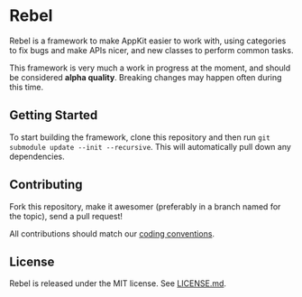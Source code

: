 # Rebel

Rebel is a framework to make AppKit easier to work with, using categories to fix bugs and make APIs nicer, and new classes to perform common tasks.

This framework is very much a work in progress at the moment, and should be considered **alpha quality**. Breaking changes may happen often during this time.

## Getting Started

To start building the framework, clone this repository and then run `git submodule update --init --recursive`. This will automatically pull down any dependencies.

## Contributing

Fork this repository, make it awesomer (preferably in a branch named for the topic), send a pull request!

All contributions should match our [coding conventions](https://github.com/github/objective-c-conventions).

## License

Rebel is released under the MIT license. See [LICENSE.md](https://github.com/github/Rebel/blob/master/LICENSE.md).
